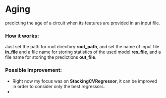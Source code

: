 # Aging

predicting the age of a circuit when its features are provided in an input file.

### How it works: ###
Just set the path for root directory **root_path**, and set the name of input file **in_file** and a file name for storing statistics of the used model **res_file**, and a file name for storing the predictions **out_file**.  

### Possible Improvement: ###
* Right now my focus was on **StackingCVRegressor**, it can be improved in order to consider only the best regressors.
* 
